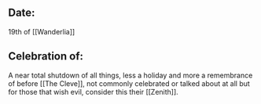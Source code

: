 ## Date:
19th of [[Wanderlia]]
## Celebration of:
A near total shutdown of all things, less a holiday and more a remembrance of before [[The Cleve]], not commonly celebrated or talked about at all but for those that wish evil, consider this their [[Zenith]].
